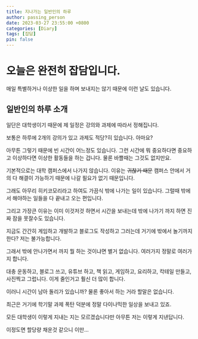 ```yaml
---
title: 지나가는 일반인의 하루
author: passing_person
date: 2023-03-27 23:55:00 +0800
categories: [Diary]
tags: [잡담]
pin: false
---
```


# 오늘은 완전히 잡담입니다. 

매일 특별하거나 이상한 일을 하며 보내지는 않기 때문에 이런 날도 있습니다. 

## 일반인의 하루 소개

일단은 대학생이기 때문에 제 일정은 강의와 과제에 따라서 정해집니다. 

보통은 하루에 2개의 강의가 있고 과제도 적당?히 있습니다. 아마요?

아무튼 그렇기 때문에 빈 시간이 어느정도 있습니다. 그런 시간에 뭐 중요하다면 중요하고 이상하다면 이상한 활동들을 하는 겁니다. 
물론 바쁠때는 그것도 없지만요.

기본적으로는 대학 캠퍼스에서 나가지 않습니다. 이유는 ~~귀찮기 때문~~ 캠퍼스 안에서 거의 다 해결이 가능하기 때문에 나갈 필요가 없기 때문입니다. 

그래도 아무리 히키코모리라고 하여도 가끔식 밖에 나가는 일이 있습니다. 그럴때 밖에서 해야하는 일들을 다 끝내고 오는 편입니다. 

그리고 가장큰 이유는 이미 이것저것 하면서 시간을 보내는데 밖에 나가기 까지 하면 진짜 잠을 못잘수도 있습니다. 

지금도 간간히 게임하고 개발하고 블로그도 작성하고 그러는데 거기에 밖에서 놀기까지 한다? 저는 불가능합니다. 

그래서 밖에 안나가면서 까지 뭘 하는 것이냐면 별거 없습니다. 여러가지 정말로 여러가지 합니다. 

대충 운동하고, 블로그 쓰고, 유튜브 하고, 책 읽고, 게임하고, 요리하고, 칵테일 만들고, 사진찍고 그럽니다. 이게 줄인거고 훨신 더 많이 합니다. 

이러니 시간이 남아 돌리가 있습니까? 물론 좋아서 하는 거라 할말은 없습니다. 

최근은 거기에 학기말 과제 폭탄 덕분에 정말 다이나믹한 일상을 보내고 있죠.

모든 대학생이 이렇게 지내는 지는 모르겠습니다만 아무튼 저는 이렇게 지낸답니다. 

이정도면 할당량 채운것 같으니 이만...